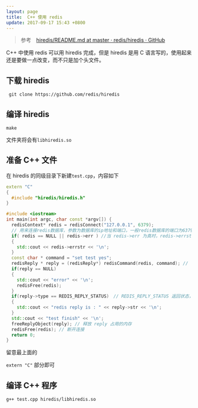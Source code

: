 ```yaml
---
layout: page
title:  C++ 使用 redis
update: 2017-09-17 15:43 +0800
---
```


> 参考　[hiredis/README.md at master · redis/hiredis · GitHub](https://github.com/redis/hiredis/blob/master/README.md)


C++ 中使用 redis 可以用 hiredis 完成，但是 hiredis 是用 C 语言写的，使用起来还是要做一点改变，而不只是加个头文件。

## 下载 hiredis

``` git clone https://github.com/redis/hiredis```

## 编译 hiredis

``` make ```

文件夹将会有``` libhiredis.so ``` 

## 准备 C++ 文件

在 hiredis 的同级目录下新建``` test.cpp ```，内容如下

```c++
extern "C"
{
  #include "hiredis/hiredis.h"
}

#include <iostream>
int main(int argc, char const *argv[]) {
  redisContext* redis = redisConnect("127.0.0.1", 6379);
  // 用来连接redis数据库，参数为数据库的ip地址和端口，一般redis数据库的端口为6379。类似的函数有redisContext* redisConnectWithTimeout(const char *ip, int port, timeval tv) 
  if( redis == NULL || redis->err ) //当 redis->err 为真时，redis->errstr 显示具体的错误原因
  {
    std::cout << redis->errstr << '\n';
  }
  const char * command = "set test yes";
  redisReply * reply = (redisReply*) redisCommand(redis, command); //  返回值为void*，强制转换成为redisReply类型
  if(reply == NULL)
  {
    std::cout << "error" << '\n';
    redisFree(redis);
  }
  if(reply->type == REDIS_REPLY_STATUS)　// REDIS_REPLY_STATUS 返回状态，可以用 strcasecmp(reply->str,"OK") 判断是否正确执行
  {
    std::cout << "redis reply is : " << reply->str << '\n';
  }
  std::cout << "test finish" << '\n';
  freeReplyObject(reply); // 释放 reply 占用的内存
  redisFree(redis); // 断开连接
  return 0;
}
```
留意最上面的

``` extern "C" ``` 部分即可

## 编译 C++ 程序

``` g++ test.cpp hiredis/libhiredis.so ```